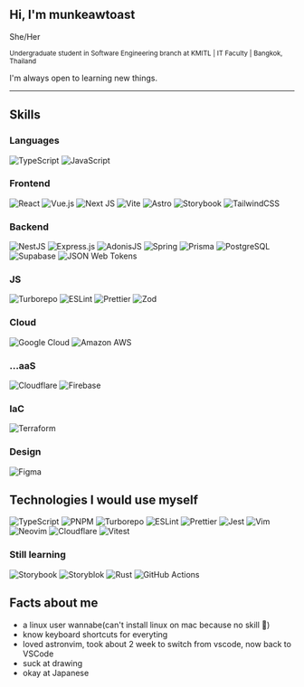 ## Hi, I'm munkeawtoast

She/Her

<sub>
    Undergraduate student in Software Engineering branch at KMITL | IT Faculty | Bangkok, Thailand
</sub>

I'm always open to learning new things. 
<hr>

## Skills

### Languages
![TypeScript](https://img.shields.io/badge/typescript-%23007ACC.svg?style=for-the-badge&logo=typescript&logoColor=white)
![JavaScript](https://img.shields.io/badge/JavaScript-F7DF1E?logo=javascript&logoColor=000&style=for-the-badge)


### Frontend
![React](https://img.shields.io/badge/react-%2320232a.svg?style=for-the-badge&logo=react&logoColor=%2361DAFB)
![Vue.js](https://img.shields.io/badge/Vue.js-4FC08D?logo=vuedotjs&logoColor=fff&style=for-the-badge)
![Next JS](https://img.shields.io/badge/Next-black?style=for-the-badge&logo=next.js&logoColor=white)
![Vite](https://img.shields.io/badge/vite-%23646CFF.svg?style=for-the-badge&logo=vite&logoColor=white)
![Astro](https://img.shields.io/badge/Astro-FF5D01?logo=astro&logoColor=fff&style=for-the-badge)
![Storybook](https://img.shields.io/badge/Storybook-FF4785?logo=storybook&logoColor=fff&style=for-the-badge)
![TailwindCSS](https://img.shields.io/badge/tailwindcss-%2338B2AC.svg?style=for-the-badge&logo=tailwind-css&logoColor=white)


### Backend
![NestJS](https://img.shields.io/badge/nestjs-%23E0234E.svg?style=for-the-badge&logo=nestjs&logoColor=white)
![Express.js](https://img.shields.io/badge/express.js-%23404d59.svg?style=for-the-badge&logo=express&logoColor=%2361DAFB)
![AdonisJS](https://img.shields.io/badge/AdonisJS-5A45FF?logo=adonisjs&logoColor=fff&style=for-the-badge)
![Spring](https://img.shields.io/badge/Spring-6DB33F?logo=spring&logoColor=fff&style=for-the-badge)
![Prisma](https://img.shields.io/badge/Prisma-2D3748?logo=prisma&logoColor=fff&style=for-the-badge)
![PostgreSQL](https://img.shields.io/badge/PostgreSQL-4169E1?logo=postgresql&logoColor=fff&style=for-the-badge)
![Supabase](https://img.shields.io/badge/Supabase-3FCF8E?logo=supabase&logoColor=fff&style=for-the-badge)
![JSON Web Tokens](https://img.shields.io/badge/JSON%20Web%20Tokens-000?logo=jsonwebtokens&logoColor=fff&style=for-the-badge)

### JS
![Turborepo](https://img.shields.io/badge/Turborepo-EF4444?logo=turborepo&logoColor=fff&style=for-the-badge)
![ESLint](https://img.shields.io/badge/ESLint-4B32C3?logo=eslint&logoColor=fff&style=for-the-badge)
![Prettier](https://img.shields.io/badge/Prettier-F7B93E?logo=prettier&logoColor=fff&style=for-the-badge)
![Zod](https://img.shields.io/badge/Zod-3E67B1?logo=zod&logoColor=fff&style=for-the-badge)


### Cloud
![Google Cloud](https://img.shields.io/badge/Google%20Cloud-4285F4?logo=googlecloud&logoColor=fff&style=for-the-badge)
![Amazon AWS](https://img.shields.io/badge/Amazon%20AWS-232F3E?logo=amazonaws&logoColor=fff&style=for-the-badge)

### ...aaS
![Cloudflare](https://img.shields.io/badge/Cloudflare-F38020?logo=cloudflare&logoColor=fff&style=for-the-badge)
![Firebase](https://img.shields.io/badge/Firebase-FFCA28?logo=firebase&logoColor=000&style=for-the-badge)

### IaC
![Terraform](https://img.shields.io/badge/Terraform-844FBA?logo=terraform&logoColor=fff&style=for-the-badge)


### Design

![Figma](https://img.shields.io/badge/Figma-F24E1E?logo=figma&logoColor=fff&style=for-the-badge)


## Technologies I would use myself
![TypeScript](https://img.shields.io/badge/typescript-%23007ACC.svg?style=for-the-badge&logo=typescript&logoColor=white)
![PNPM](https://img.shields.io/badge/pnpm-%234a4a4a.svg?style=for-the-badge&logo=pnpm&logoColor=f69220)
![Turborepo](https://img.shields.io/badge/Turborepo-EF4444?logo=turborepo&logoColor=fff&style=for-the-badge)
![ESLint](https://img.shields.io/badge/ESLint-4B32C3?logo=eslint&logoColor=fff&style=for-the-badge)
![Prettier](https://img.shields.io/badge/Prettier-F7B93E?logo=prettier&logoColor=fff&style=for-the-badge)
![Jest](https://img.shields.io/badge/Jest-C21325?logo=jest&logoColor=fff&style=for-the-badge)
![Vim](https://img.shields.io/badge/Vim-019733?logo=vim&logoColor=fff&style=for-the-badge)
![Neovim](https://img.shields.io/badge/Neovim-57A143?logo=neovim&logoColor=fff&style=for-the-badge)
![Cloudflare](https://img.shields.io/badge/Cloudflare-F38020?logo=cloudflare&logoColor=fff&style=for-the-badge)
![Vitest](https://img.shields.io/badge/Vitest-6E9F18?logo=vitest&logoColor=fff&style=for-the-badge)

### Still learning
![Storybook](https://img.shields.io/badge/Storybook-FF4785?logo=storybook&logoColor=fff&style=for-the-badge)
![Storyblok](https://img.shields.io/badge/Storyblok-09B3AF?logo=storyblok&logoColor=fff&style=for-the-badge)
![Rust](https://img.shields.io/badge/rust-%23000000.svg?style=for-the-badge&logo=rust&logoColor=white)
![GitHub Actions](https://img.shields.io/badge/GitHub%20Actions-2088FF?logo=githubactions&logoColor=fff&style=for-the-badge)


## Facts about me
- a linux user wannabe(can't install linux on mac because no skill 🥲)
- know keyboard shortcuts for everyting
- loved astronvim, took about 2 week to switch from vscode, now back to VSCode
- suck at drawing
- okay at Japanese
